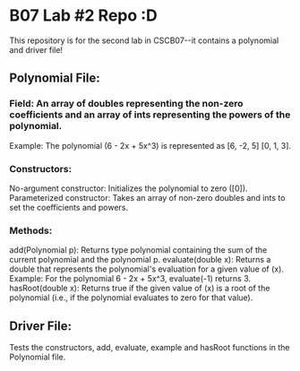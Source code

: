 # B07 Lab #2 Repo :D
This repository is for the second lab in CSCB07--it contains a polynomial and driver file! 

## Polynomial File: 

### Field: An array of doubles representing the non-zero coefficients and an array of ints representing the powers of the polynomial.
Example: The polynomial (6 - 2x + 5x^3) is represented as [6, -2, 5] [0, 1, 3].

### Constructors:
No-argument constructor: Initializes the polynomial to zero ([0]).
Parameterized constructor: Takes an array of non-zero doubles and ints to set the coefficients and powers.

### Methods:
add(Polynomial p): Returns type polynomial containing the sum of the current polynomial and the polynomial p.
evaluate(double x): Returns a double that represents the polynomial's evaluation for a given value of (x).
Example: For the polynomial 6 - 2x + 5x^3, evaluate(-1) returns 3.
hasRoot(double x): Returns true if the given value of (x) is a root of the polynomial (i.e., if the polynomial evaluates to zero for that value).

## Driver File: 
Tests the constructors, add, evaluate, example and hasRoot functions in the Polynomial file. 
